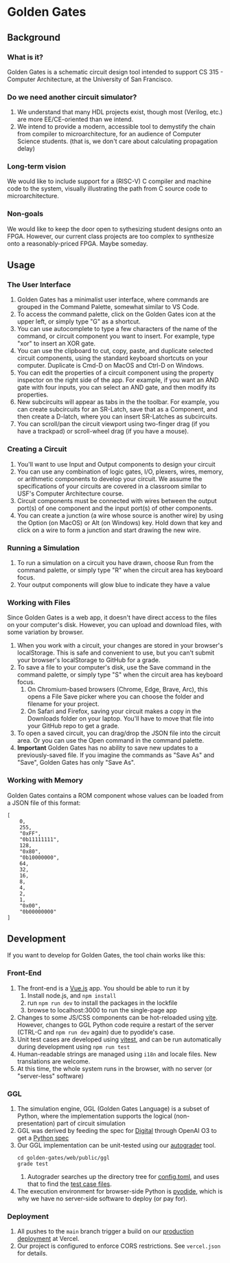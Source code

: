 # Golden Gates

## Background

### What is it?

Golden Gates is a schematic circuit design tool intended to support CS 315 - Computer Architecture, at the University of San Francisco.

### Do we need another circuit simulator? 

1. We understand that many HDL projects exist, though most (Verilog, etc.) are more EE/CE-oriented than we intend. 
1. We intend to provide a modern, accessible tool to demystify the chain from compiler to microarchitecture, for an audience of Computer Science students. (that is, we don't care about calculating propagation delay)

### Long-term vision

We would like to include support for a (RISC-V) C compiler and machine code to the system, visually illustrating the path from C source code to microarchitecture.

### Non-goals

We would like to keep the door open to sythesizing student designs onto an FPGA. However, our current class projects are too complex to synthesize onto a reasonably-priced FPGA. Maybe someday.

## Usage

### The User Interface

1. Golden Gates has a minimalist user interface, where commands are grouped in the Command Palette, somewhat similar to VS Code.
1. To access the command palette, click on the Golden Gates icon at the upper left, or simply type "G" as a shortcut.
1. You can use autocomplete to type a few characters of the name of the command, or circuit component you want to insert. For example, type "xor" to insert an XOR gate.
1. You can use the clipboard to cut, copy, paste, and duplicate selected circuit components, using the standard keyboard shortcuts on your computer. Duplicate is Cmd-D on MacOS and Ctrl-D on Windows.
1. You can edit the properties of a circuit component using the property inspector on the right side of the app. For example, if you want an AND gate with four inputs, you can select an AND gate, and then modify its properties.
1. New subcircuits will appear as tabs in the the toolbar. For example, you can create subcircuits for an SR-Latch, save that as a Component, and then create a D-latch, where you can insert SR-Latches as subcircuits.
1. You can scroll/pan the circuit viewport using two-finger drag (if you have a trackpad) or scroll-wheel drag (if you have a mouse).

### Creating a Circuit

1. You'll want to use Input and Output components to design your circuit
1. You can use any combination of logic gates, I/O, plexers, wires, memory, or arithmetic components to develop your circuit. We assume the specifications of your circuits are covered in a classroom similar to USF's Computer Architecture course.
1. Circuit components must be connected with wires between the output port(s) of one component and the input port(s) of other components.
1. You can create a junction (a wire whose source is another wire) by using the Option (on MacOS) or Alt (on Windows) key. Hold down that key and click on a wire to form a junction and start drawing the new wire.

### Running a Simulation

1. To run a simulation on a circuit you have drawn, choose Run from the command palette, or simply type "R" when the circuit area has keyboard focus.
1. Your output components will glow blue to indicate they have a value

### Working with Files

Since Golden Gates is a web app, it doesn't have direct access to the files on your computer's disk. However, you can upload and download files, with some variation by browser.

1. When you work with a circuit, your changes are stored in your browser's localStorage. This is safe and convenient to use, but you can't submit your browser's localStorage to GitHub for a grade.
1. To save a file to your computer's disk, use the Save command in the command palette, or simply type "S" when the circuit area has keyboard focus.
    1. On Chromium-based browsers (Chrome, Edge, Brave, Arc), this opens a File Save picker where you can choose the folder and filename for your project.
    1. On Safari and Firefox, saving your circuit makes a copy in the Downloads folder on your laptop. You'll have to move that file into your GitHub repo to get a grade.
1. To open a saved circuit, you can drag/drop the JSON file into the circuit area. Or you can use the Open command in the command palette. 
1. **Important** Golden Gates has no ability to save new updates to a previously-saved file. If you imagine the commands as "Save As" and "Save", Golden Gates has only "Save As".

### Working with Memory

Golden Gates contains a ROM component whose values can be loaded from a JSON file of this format:

    [
        0,
        255,
        "0xFF",
        "0b11111111",
        128,
        "0x80",
        "0b10000000",
        64,
        32,
        16,
        8,
        4,
        2,
        1,
        "0x00",
        "0b00000000"
    ]

## Development

If you want to develop for Golden Gates, the tool chain works like this:

### Front-End

1. The front-end is a [Vue.js](https://vuejs.org) app. You should be able to run it by
    1. Install node.js, and `npm install`
    1. run `npm run dev` to install the packages in the lockfile
    1. browse to localhost:3000 to run the single-page app
1. Changes to some JS/CSS components can be hot-reloaded using [vite](https://vite.dev). However, changes to GGL Python code require a restart of the server (CTRL-C and `npm run dev` again) due to pyodide's case.
1. Unit test cases are developed using [vitest](https://vitest.dev), and can be run automatically during development using `npm run test`
1. Human-readable strings are managed using `i18n` and locale files. New translations are welcome.
1. At this time, the whole system runs in the browser, with no server (or "server-less" software)


### GGL

1. The simulation engine, GGL (Golden Gates Language) is a subset of Python, where the implementation supports the logical (non-presentation) part of circuit simulation
1. GGL was derived by feeding the spec for [Digital](https://github.com/hneemann/digital) through OpenAI O3 to get a [Python spec](https://github.com/phpeterson-usf/golden-gates/blob/main/gglang/design/ggl-design-o3-deep-research-v2.md)
1. Our GGL implementation can be unit-tested using our [autograder](https://github.com/phpeterson-usf/autograder) tool.
    ```text
    cd golden-gates/web/public/ggl
    grade test
    ```
    1. Autograder searches up the directory tree for [config.toml](https://github.com/phpeterson-usf/golden-gates/blob/main/web/public/ggl/config.toml), and uses that to find the [test case files](https://github.com/phpeterson-usf/golden-gates/blob/main/web/public/ggl/tests/ggl/ggl.toml). 
1. The execution environment for browser-side Python is [pyodide](https://pyodide.org/en/stable/), which is why we have no server-side software to deploy (or pay for).

### Deployment

1. All pushes to the `main` branch trigger a build on our [production deployment](https://golden-gates-nine.vercel.app) at Vercel.
1. Our project is configured to enforce CORS restrictions. See `vercel.json` for details.
